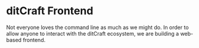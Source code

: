 # ditCraft Frontend
Not everyone loves the command line as much as we might do. In order to allow anyone to interact with the ditCraft ecosystem, we are building a web-based frontend.
